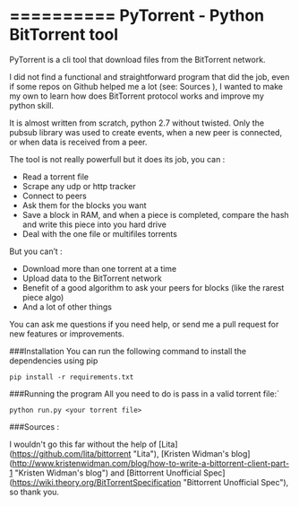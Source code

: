 ==========
PyTorrent - Python BitTorrent tool
==========

PyTorrent is a cli tool that download files from the BitTorrent network.

I did not find a functional and straightforward program that did the job, even if some repos on Github helped me a lot (see: Sources ),
I wanted to make my own to learn how does BitTorrent protocol works and improve my python skill.

It is almost written from scratch, python 2.7 without twisted.
Only the pubsub library was used to create events, when a new peer is connected, or when data is received from a peer.

The tool is not really powerfull but it does its job, you can :
-	Read a torrent file
-	Scrape any udp or http tracker
-	Connect to peers
-	Ask them for the blocks you want
-	Save a block in RAM, and when a piece is completed, compare the hash and write this piece into you hard drive
-	Deal with the one file or multifiles torrents

But you can’t :
-	Download more than one torrent at a time
-	Upload data to the BitTorrent network
-	Benefit of a good algorithm to ask your peers for blocks (like the rarest piece algo)
-	And a lot of other things

You can ask me questions if you need help, or send me a pull request for new features or improvements.


###Installation
You can run the following command to install the dependencies using pip

`pip install -r requirements.txt`

###Running the program
All you need to do is pass in a valid torrent file:`

`python run.py <your torrent file>`

###Sources :

I wouldn't go this far without the help of
[Lita] (https://github.com/lita/bittorrent "Lita"), 
[Kristen Widman's blog] (http://www.kristenwidman.com/blog/how-to-write-a-bittorrent-client-part-1 "Kristen Widman's blog") and
[Bittorrent Unofficial Spec] (https://wiki.theory.org/BitTorrentSpecification "Bittorrent Unofficial Spec"), so thank you.



